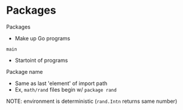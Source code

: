 # Packages

Packages
- Make up Go programs

`main`
- Startoint of programs

Package name
- Same as last 'element' of import path
- Ex, `math/rand` files begin w/ `package rand`

NOTE: environment is deterministic (`rand.Intn` returns same number)
